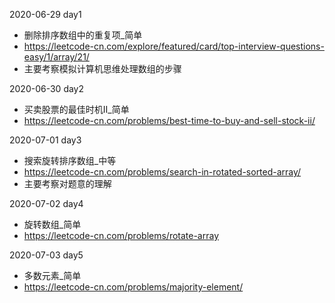 2020-06-29 day1
 - 删除排序数组中的重复项_简单
 - https://leetcode-cn.com/explore/featured/card/top-interview-questions-easy/1/array/21/
 - 主要考察模拟计算机思维处理数组的步骤
 
2020-06-30 day2
 - 买卖股票的最佳时机II_简单
 - https://leetcode-cn.com/problems/best-time-to-buy-and-sell-stock-ii/
 
2020-07-01 day3
 - 搜索旋转排序数组_中等
 - https://leetcode-cn.com/problems/search-in-rotated-sorted-array/
 - 主要考察对题意的理解
 
 2020-07-02 day4
  - 旋转数组_简单
  - https://leetcode-cn.com/problems/rotate-array
 
 2020-07-03 day5
  - 多数元素_简单
  - https://leetcode-cn.com/problems/majority-element/